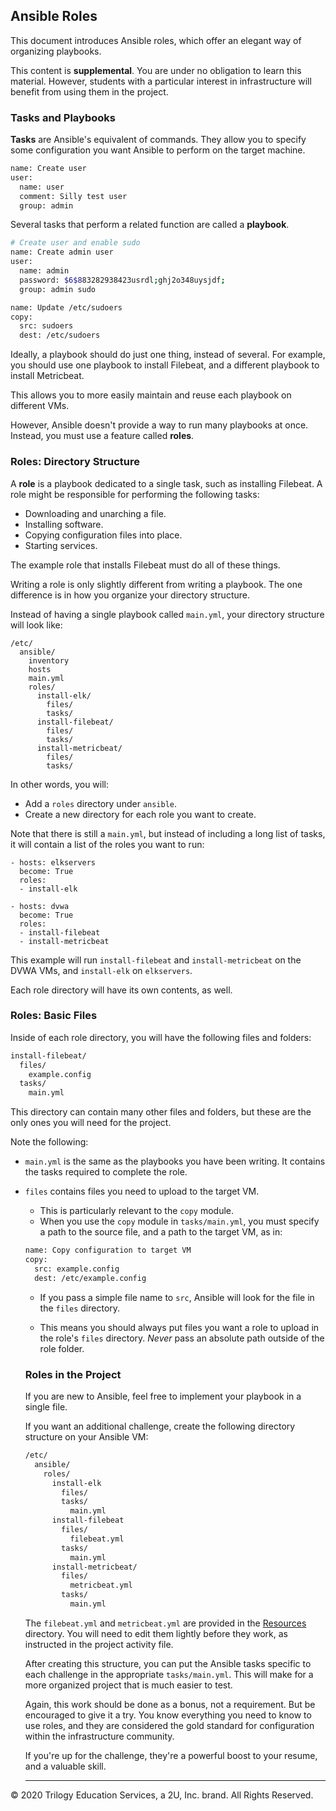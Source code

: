 ## Ansible Roles

This document introduces Ansible roles, which offer an elegant way of organizing playbooks.

This content is **supplemental**. You are under no obligation to learn this material. However, students with a particular interest in infrastructure  will benefit from using them in the project.

### Tasks and Playbooks
**Tasks** are Ansible's equivalent of commands. They allow you to specify some configuration you want Ansible to perform on the target machine.

  ```bash
  name: Create user
  user:
    name: user
    comment: Silly test user
    group: admin
  ```

Several tasks that perform a related function are called a **playbook**.

  ```bash
  # Create user and enable sudo
  name: Create admin user
  user:
    name: admin 
    password: $6$883282938423usrdl;ghj2o348uysjdf;
    group: admin sudo

  name: Update /etc/sudoers
  copy:
    src: sudoers
    dest: /etc/sudoers
  ```

Ideally, a playbook should do just one thing, instead of several. For example, you should use one playbook to install Filebeat, and a different playbook to install Metricbeat.

This allows you to more easily maintain and reuse each playbook on different VMs.

However, Ansible doesn't provide a way to run many playbooks at once. Instead, you must use a feature called **roles**.

### Roles: Directory Structure
A **role** is a playbook dedicated to a single task, such as installing Filebeat. A role might be responsible for performing the following tasks:
- Downloading and unarching a file.
- Installing software.
- Copying configuration files into place.
- Starting services.

The example role that installs Filebeat must do all of these things.

Writing a role is only slightly different from writing a playbook. The one difference is in how you organize your directory structure.

Instead of having a single playbook called `main.yml`, your directory structure will look like:

```
/etc/
  ansible/
    inventory
    hosts
    main.yml
    roles/
      install-elk/
        files/
        tasks/
      install-filebeat/
        files/
        tasks/
      install-metricbeat/
        files/
        tasks/
```

In other words, you will:
- Add a `roles` directory under `ansible`.
- Create a new directory for each role you want to create.

Note that there is still a `main.yml`, but instead of including a long list of tasks, it will contain a list of the roles you want to run:

```
- hosts: elkservers
  become: True
  roles:
  - install-elk

- hosts: dvwa
  become: True
  roles:
  - install-filebeat
  - install-metricbeat
```

This example will run `install-filebeat` and `install-metricbeat` on the DVWA VMs, and `install-elk` on `elkservers`.

Each role directory will have its own contents, as well.

### Roles: Basic Files
Inside of each role directory, you will have the following files and folders:
 
  ```bash
  install-filebeat/
    files/
      example.config
    tasks/
      main.yml
  ```

This directory can contain many other files and folders, but these are the only ones you will need for the project.

Note the following:
- `main.yml` is the same as the playbooks you have been writing. It contains the tasks required to complete the role.
- `files` contains files you need to upload to the target VM. 
  - This is particularly relevant to the `copy` module. 
  - When you use the `copy` module in `tasks/main.yml`, you must specify a path to the source file, and a path to the target VM, as in:
  ```bash
  name: Copy configuration to target VM
  copy:
    src: example.config
    dest: /etc/example.config
  ```
  - If you pass a simple file name to `src`, Ansible will look for the file in the `files` directory.

  - This means you should always put files you want a role to upload in the role's `files` directory. _Never_ pass an absolute path outside of the role folder.

  ### Roles in the Project
  If you are new to Ansible, feel free to implement your playbook in a single file.

  If you want an additional challenge, create the following directory structure on your Ansible VM:

  ```bash
  /etc/
    ansible/
      roles/
        install-elk
          files/
          tasks/
            main.yml
        install-filebeat
          files/
            filebeat.yml
          tasks/
            main.yml
        install-metricbeat/
          files/
            metricbeat.yml
          tasks/
            main.yml
  ```

  The `filebeat.yml` and `metricbeat.yml` are provided in the [Resources](../Resources) directory. You will need to edit them lightly before they work, as instructed in the project activity file.

  After creating this structure, you can put the Ansible tasks specific to each challenge in the appropriate `tasks/main.yml`. This will make for a more organized project that is much easier to test.

  Again, this work should be done as a bonus, not a requirement. But be encouraged to give it a try. You know everything you need to know to use roles, and they are considered the gold standard for configuration within the infrastructure community. 
  
  If you're up for the challenge, they're a powerful boost to your resume, and a valuable skill.

  ---
© 2020 Trilogy Education Services, a 2U, Inc. brand. All Rights Reserved.
